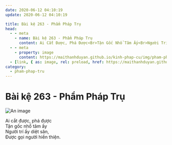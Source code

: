 ```yaml
---
date: 2020-06-12 04:10:19
update: 2020-06-12 04:10:19

title: Bài kệ 263 - Phẩm Pháp Trụ
head:
  - - meta
    - name: Bài kệ 263 - Phẩm Pháp Trụ
      content: Ai Cắt Được, Phá Được<Br>Tận Gốc Nhổ Tâm Ấy<Br>Người Trí Ấy Diệt Sân,<Br>Ðược Gọi Người Hiền Thiện.<Br>
  - - meta
    - property: image
      content: https://maithanhduyan.github.io/kinh-phap-cu/img/pham-phap-tru/pham-phap-tru-263.jpg
  - [link, { as: image, rel: preload, href: https://maithanhduyan.github.io/kinh-phap-cu/img/pham-phap-tru/pham-phap-tru-263.jpg }]
category:
  - pham-phap-tru
---
```


# Bài kệ 263 - Phẩm Pháp Trụ

![An image](/img/pham-phap-tru/pham-phap-tru-263.jpg)

Ai cắt được, phá được<br>Tận gốc nhổ tâm ấy<br>Người trí ấy diệt sân,<br>Ðược gọi người hiền thiện.<br>
